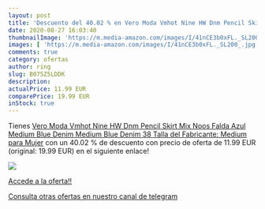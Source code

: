```yaml
---
layout: post
title: 'Descuento del 40.02 % en Vero Moda Vmhot Nine HW Dnm Pencil Skirt'
date: 2020-08-27 16:03:40
thumbnailImage: 'https://m.media-amazon.com/images/I/41nCE3b0xFL._SL200_.jpg'
images: [ 'https://m.media-amazon.com/images/I/41nCE3b0xFL._SL200_.jpg' ]
comments: true
category: ofertas
author: ring
slug: B075Z5LDDK
description:
actualPrice: 11.99 EUR
comparePrice: 19.99 EUR
inStock: true
---
```


Tienes [Vero Moda Vmhot Nine HW Dnm Pencil Skirt Mix Noos Falda  Azul  Medium Blue Denim Medium Blue Denim   38  Talla del Fabricante: Medium  para Mujer](https://www.amazon.com/dp/B075Z5LDDK/?tag=redken08-20) con un 40.02 % de descuento con precio de oferta de 11.99 EUR (original: 19.99 EUR) en el siguiente enlace!

[![](https://m.media-amazon.com/images/I/41nCE3b0xFL._SL200_.jpg)](https://www.amazon.com/dp/B075Z5LDDK/?tag=redken08-20)

[Accede a la oferta!!](https://www.amazon.com/dp/B075Z5LDDK/?tag=redken08-20)

[Consulta otras ofertas en nuestro canal de telegram](https://t.me/s/ofertas25)
